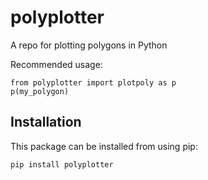 # polyplotter
A repo for plotting polygons in Python



Recommended usage:

```
from polyplotter import plotpoly as p
p(my_polygon)
```

## Installation

This package can be installed from using pip:

`pip install polyplotter`
